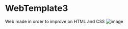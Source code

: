 # WebTemplate3
Web made in order to improve on HTML and CSS
![image](https://github.com/user-attachments/assets/551bc74a-dbbd-4c55-94af-781563b9cfd7)
